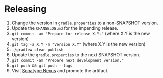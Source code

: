 Releasing
========

 1. Change the version in `gradle.properties` to a non-SNAPSHOT version.
 2. Update the `CHANGELOG.md` for the impending release.
 3. `git commit -am "Prepare for release X.Y."` (where X.Y is the new version)
 4. `git tag -a X.Y -m "Version X.Y"` (where X.Y is the new version)
 5. `./gradlew clean publish`
 6. Update the `gradle.properties` to the next SNAPSHOT version.
 7. `git commit -am "Prepare next development version."`
 8. `git push && git push --tags`
 9. Visit [Sonatype Nexus](https://s01.oss.sonatype.org) and promote the artifact.
